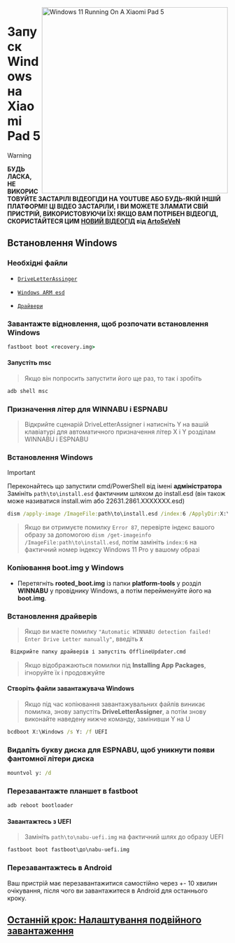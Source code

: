 <img align="right" src="https://raw.githubusercontent.com/erdilS/Port-Windows-11-Xiaomi-Pad-5/main/nabu.png" width="425" alt="Windows 11 Running On A Xiaomi Pad 5">

# Запуск Windows на Xiaomi Pad 5
> [!WARNING]
> **БУДЬ ЛАСКА, НЕ ВИКОРИСТОВУЙТЕ ЗАСТАРІЛІ ВІДЕОГІДИ НА YOUTUBE АБО БУДЬ-ЯКІЙ ІНШІЙ ПЛАТФОРМІ! ЦІ ВІДЕО ЗАСТАРІЛИ, І ВИ МОЖЕТЕ ЗЛАМАТИ СВІЙ ПРИСТРІЙ, ВИКОРИСТОВУЮЧИ ЇХ! ЯКЩО ВАМ ПОТРІБЕН ВІДЕОГІД, СКОРИСТАЙТЕСЯ ЦИМ [НОВИЙ ВІДЕОГІД](https://youtu.be/BbgTbTGbXYg) від [ArtoSeVeN](https://www.youtube.com/channel/UCYjwfxlYlJ7Nnzv01oszQvA)**

## Встановлення Windows

### Необхідні файли
- [```DriveLetterAssinger```](https://github.com/Misha803/My-Scripts/releases/tag/DriveLetterAssigner)

- [```Windows ARM esd```](https://arkt-7.github.io/woawin/)
  
- [```Драйвери```](https://github.com/erdilS/Port-Windows-11-Xiaomi-Pad-5/releases/tag/Drivers)

### Завантажте відновлення, щоб розпочати встановлення Windows
```cmd
fastboot boot <recovery.img>
```

#### Запустіть msc
> Якщо він попросить запустити його ще раз, то так і зробіть
```cmd
adb shell msc
```

### Призначення літер для WINNABU і ESPNABU
> Відкрийте сценарій DriveLetterAssigner і натисніть Y на вашій клавіатурі для автоматичного призначення літер X і Y розділам WINNABU і ESPNABU

### Встановлення Windows
> [!Important]
> Переконайтесь що запустили cmd/PowerShell від імені **адміністратора**
> Замініть `path\to\install.esd` фактичним шляхом до install.esd (він також може називатися install.wim або 22631.2861.XXXXXXX.esd) 
```cmd
dism /apply-image /ImageFile:path\to\install.esd /index:6 /ApplyDir:X:\
``` 

> Якщо ви отримуєте помилку `Error 87`, перевірте індекс вашого образу за допомогою `dism /get-imageinfo /ImageFile:path\to\install.esd`, потім замініть `index:6` на фактичний номер індексу Windows 11 Pro у вашому образі 

### Копіювання boot.img у Windows
- Перетягніть **rooted_boot.img** із папки **platform-tools** у розділ **WINNABU** у провіднику Windows, а потім перейменуйте його на **boot.img**.

### Встановлення драйверів
> Якщо ви маєте помилку `"Automatic WINNABU detection failed! Enter Drive Letter manually"`, введіть **`X`**
```cmd
 Відкрийте папку драйверів і запустіть OfflineUpdater.cmd
```
> Якщо відображаються помилки під **Installing App Packages**, ігноруйте їх і продовжуйте

#### Створіть файли завантажувача Windows
> Якщо під час копіювання завантажувальних файлів виникає помилка, знову запустіть **DriveLetterAssigner**, а потім знову виконайте наведену нижче команду, замінивши Y на U
```cmd
bcdboot X:\Windows /s Y: /f UEFI
```

### Видаліть букву диска для ESPNABU, щоб уникнути появи фантомної літери диска
```cmd
mountvol y: /d
```

### Перезавантажте планшет в fastboot
```cmd
adb reboot bootloader
```

#### Завантажтесь з UEFI
> Замініть `path\to\nabu-uefi.img` на фактичний шлях до образу UEFI
```cmd
fastboot boot fastboot\до\nabu-uefi.img
```

### Перезавантажтесь в Android
Ваш пристрій має перезавантажитися самостійно через +- 10 хвилин очікування, після чого ви завантажитеся в Android для останнього кроку.

## [Останній крок: Налаштування подвійного завантаження](4-dualboot-uk.md)
